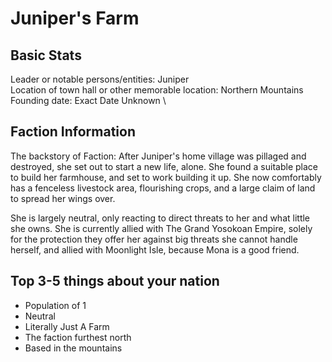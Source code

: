 # Juniper's Farm

## Basic Stats

Leader or notable persons/entities: Juniper\
Location of town hall or other memorable location: Northern Mountains\
Founding date: Exact Date Unknown \


## Faction Information

The backstory of Faction: 
After Juniper's home village was pillaged and destroyed, she set out to start a new life, alone. She found a suitable place to build her farmhouse, and set to work building it up. She now comfortably has a fenceless livestock area, flourishing crops, and a large claim of land to spread her wings over.

She is largely neutral, only reacting to direct threats to her and what little she owns. She is currently allied with The Grand Yosokoan Empire, solely for the protection they offer her against big threats she cannot handle herself, and allied with Moonlight Isle, because Mona is a good friend.


## Top 3-5 things about your nation

* Population of 1
* Neutral
* Literally Just A Farm
* The faction furthest north
* Based in the mountains
